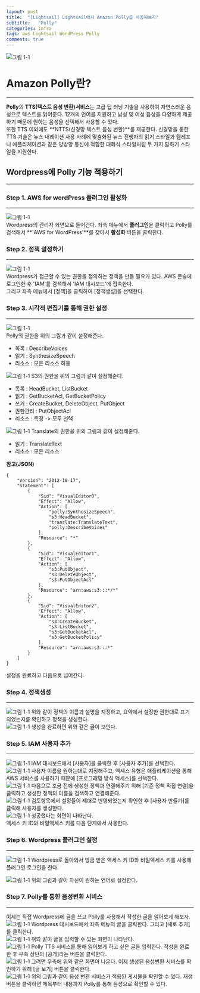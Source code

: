 ```yaml
---
layout: post
title:  "[Lightsail] Lightsail에서 Amazon Polly를 사용해보자"
subtitle:   "Polly"
categories: infra
tags: aws Lightsail WordPress Polly
comments: true
---
```


  ![그림 1-1](http://jin-hw.github.io/assets/img/aws/2020-09-22/1-1.jpg)  


# Amazon Polly란?
---
**Polly**의 **TTS(텍스트 음성 변환)서비스**는 고급 딥 러닝 기술을 사용하여 자연스러운 음성으로 텍스트를 읽어준다. 12개의 언어를 지원하고 남성 및 여성 음성을 다양하게 제공하기 때문에 원하는 음성을 선택해서 사용할 수 있다.  
또한 TTS 이외에도 **NTTS(신경망 텍스트 음성 변환)**를 제공한다. 신경망을 통한 TTS 기술은  뉴스 내레이션 사용 사례에 맞춤화된 뉴스 진행자의 읽기 스타일과 텔레포니 애플리케이션과 같은 양방향 통신에 적합한 대화식 스타일처럼 두 가지 말하기 스타일을 지원한다.  


## Wordpress에 Polly 기능 적용하기
---
### Step 1. AWS for wordPress 플러그인 활성화
---
  ![그림 1-1](http://jin-hw.github.io/assets/img/aws/2020-09-22/1-2.PNG)  
Wordpress의 관리자 화면으로 들어간다. 좌측 메뉴에서 **플러그인**을 클릭하고 Polly를 검색해서 **'AWS for WordPress'**를 찾아서 **활성화** 버튼을 클릭한다.

### Step 2. 정책 설정하기
---
  ![그림 1-1](http://jin-hw.github.io/assets/img/aws/2020-09-22/1-3.PNG)  
Wordpress가 접근할 수 있는 권한을 정의하는 정책을 만들 필요가 있다. AWS 콘솔에 로그인한 후 'IAM'를 검색해서 'IAM 대시보드'에 접속한다.  
그리고 좌측 메뉴에서 [정책]을 클릭하여 [정책생성]을 선택한다.  

### Step 3. 시각적 편집기를 통해 권한 설정
---
  ![그림 1-1](http://jin-hw.github.io/assets/img/aws/2020-09-22/1-4.PNG)  
Polly의 권한을 위의 그림과 같이 설정해준다. 
 * 목록 : DescribeVoices
 * 읽기 : SynthesizeSpeech
 * 리소스 : 모든 리소스 허용

  ![그림 1-1](http://jin-hw.github.io/assets/img/aws/2020-09-22/1-5.PNG)
S3의 권한을 위의 그림과 같이 설정해준다.  
 * 목록 : HeadBucket, ListBucket
 * 읽기 : GetBucketAcl, GetBucketPolicy
 * 쓰기 : CreateBucket, DeleteObject, PutObject
 * 권한관리 : PutObjectAcl
 * 리소스 :  특정 -> 모두 선택 

  ![그림 1-1](http://jin-hw.github.io/assets/img/aws/2020-09-22/1-6.PNG) 
Translate의 권한을 위의 그림과 같이 설정해준다.
 * 읽기 : TranslateText
 * 리소스 : 모든 리소스

**참고(JSON)**
```git 
{
    "Version": "2012-10-17",
    "Statement": [
        {
            "Sid": "VisualEditor0",
            "Effect": "Allow",
            "Action": [
                "polly:SynthesizeSpeech",
                "s3:HeadBucket",
                "translate:TranslateText",
                "polly:DescribeVoices"
            ],
            "Resource": "*"
        },
        {
            "Sid": "VisualEditor1",
            "Effect": "Allow",
            "Action": [
                "s3:PutObject",
                "s3:DeleteObject",
                "s3:PutObjectAcl"
            ],
            "Resource": "arn:aws:s3:::*/*"
        },
        {
            "Sid": "VisualEditor2",
            "Effect": "Allow",
            "Action": [
                "s3:CreateBucket",
                "s3:ListBucket",
                "s3:GetBucketAcl",
                "s3:GetBucketPolicy"
            ],
            "Resource": "arn:aws:s3:::*"
        }
    ]
}
```
설정을 완료하고 다음으로 넘어간다.  


### Step 4. 정책생성
---
  ![그림 1-1](http://jin-hw.github.io/assets/img/aws/2020-09-22/1-7.PNG) 
위와 같이 정책의 이름과 설명을 지정하고, 요약에서 설정한 권한대로 표기되었는지를 확인하고 정책을 생성한다.  
 ![그림 1-1](http://jin-hw.github.io/assets/img/aws/2020-09-22/1-8.PNG)
생성을 완료하면 위와 같은 글이 보인다.  


 
### Step 5. IAM 사용자 추가
---
 ![그림 1-1](http://jin-hw.github.io/assets/img/aws/2020-09-22/1-9.PNG)
IAM 대시보드에서 [사용자]를 클릭한 후 [사용자 추가]를 선택한다.  
 ![그림 1-1](http://jin-hw.github.io/assets/img/aws/2020-09-22/1-10.PNG) 
사용자 이름을 원하는대로 지정해주고, 액세스 유형은 애플리케이션을 통해 AWS 서비스를 사용하기 때문에 [프로그래밍 방식 액세스]를 선택한다.  
 ![그림 1-1](http://jin-hw.github.io/assets/img/aws/2020-09-22/1-11.PNG) 
다음으로 조금 전에 생성한 정책과 연결해주기 위해 [기존 정책 직접 연결]을 클릭하고 생성한 정책의 이름을 검색하고 연결해준다.  
 ![그림 1-1](http://jin-hw.github.io/assets/img/aws/2020-09-22/1-12.PNG) 
검토항목에서 설정들이 제대로 반영되었는지 확인한 후 [사용자 만들기]를 클릭해 사용자를 생성한다.  
 ![그림 1-1](http://jin-hw.github.io/assets/img/aws/2020-09-22/1-13.PNG)
성공했다는 화면이 나타난다.  
액세스 키 ID와 비밀액세스 키를 다음 단계에서 사용한다.  


### Step 6. Wordpress 플러그인 설정
---
 ![그림 1-1](http://jin-hw.github.io/assets/img/aws/2020-09-22/1-14.PNG) 
Wordpress로 돌아와서 방금 받은 액세스 키 ID와 비밀액세스 키를 사용해 플러그인 로그인을 한다.   

 ![그림 1-1](http://jin-hw.github.io/assets/img/aws/2020-09-22/1-15.PNG) 
위의 그림과 같이 자신이 원하는 언어로 설정한다.  


### Step 7. Polly를 통한 음성변환 서비스
---
이제는 직접 Wordpress에 글을 쓰고 Polly를 사용해서 작성한 글을 읽어보게 해보자.   
 ![그림 1-1](http://jin-hw.github.io/assets/img/aws/2020-09-22/1-16.PNG)
Wordpress 대시보드에서 좌측 메뉴의 글을 클릭한다. 그리고 [새로 추가]를 클릭한다.  
 ![그림 1-1](http://jin-hw.github.io/assets/img/aws/2020-09-22/1-17.PNG)
위와 같이 글을 입력할 수 있는 화면이 나타난다.  
 ![그림 1-1](http://jin-hw.github.io/assets/img/aws/2020-09-22/1-18.PNG)
Polly TTS 서비스를 통해 읽어보게 하고 싶은 글을 입력한다. 작성을 완료한 후 우측 상단의 [공개]라는 버튼을 클릭한다.  
 ![그림 1-1](http://jin-hw.github.io/assets/img/aws/2020-09-22/1-19.PNG)
그려면 우측에 위와 같은 화면이 나온다. 이제 생성된 음성변환 서비스를 확인하기 위해 [글 보기] 버튼을 클릭한다.  
 ![그림 1-1](http://jin-hw.github.io/assets/img/aws/2020-09-22/1-20.PNG)
위의 그림과 같이 음성 변환 서비스가 적용된 게시물을 확인할 수 있다. 재생 버튼을 클릭하면 제목부터 내용까지 Polly를 통해 음성으로 확인할 수 있다.  


